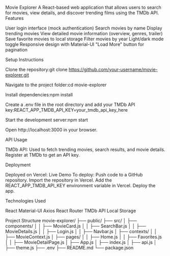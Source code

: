 Movie Explorer
A React-based web application that allows users to search for movies, view details, and discover trending films using the TMDb API.
Features

User login interface (mock authentication)
Search movies by name
Display trending movies
View detailed movie information (overview, genres, trailer)
Save favorite movies to local storage
Filter movies by year
Light/dark mode toggle
Responsive design with Material-UI
"Load More" button for pagination

Setup Instructions

Clone the repository:git clone https://github.com/your-username/movie-explorer.git


Navigate to the project folder:cd movie-explorer


Install dependencies:npm install


Create a .env file in the root directory and add your TMDb API key:REACT_APP_TMDB_API_KEY=your_tmdb_api_key_here


Start the development server:npm start


Open http://localhost:3000 in your browser.

API Usage

TMDb API: Used to fetch trending movies, search results, and movie details.
Register at TMDb to get an API key.

Deployment

Deployed on Vercel: Live Demo
To deploy:
Push code to a GitHub repository.
Import the repository in Vercel.
Add the REACT_APP_TMDB_API_KEY environment variable in Vercel.
Deploy the app.



Technologies Used

React
Material-UI
Axios
React Router
TMDb API
Local Storage

Project Structure
movie-explorer/
├── public/
├── src/
│   ├── components/
│   │   ├── MovieCard.js
│   │   ├── SearchBar.js
│   │   ├── MovieDetails.js
│   │   ├── Login.js
│   │   ├── Navbar.js
│   ├── contexts/
│   │   ├── MovieContext.js
│   ├── pages/
│   │   ├── Home.js
│   │   ├── Favorites.js
│   │   ├── MovieDetailPage.js
│   ├── App.js
│   ├── index.js
│   ├── api.js
│   ├── theme.js
├── .env
├── README.md
└── package.json

